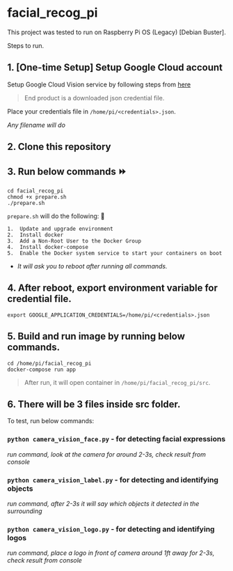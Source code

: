 # facial_recog_pi

This project was tested to run on Raspberry Pi OS (Legacy) [Debian Buster].

Steps to run.

  ## 1. **[One-time Setup]** Setup Google Cloud account
  
  Setup Google Cloud Vision service by following steps from [here](https://github.com/myworkmcoblefias/facial_recog_pi/blob/main/GOOGLE%20CLOUD%20SETUP%20README.md)

  > End product is a downloaded json credential file.
      
   Place your credentials file in ```/home/pi/<credentials>.json```. 
   
   *Any filename will do*
  
  ## 2.  Clone this repository
  
  ## 3.  Run below commands ⏩

  ```
  cd facial_recog_pi
  chmod +x prepare.sh
  ./prepare.sh
  ```
  
  ```prepare.sh``` will do the following: 🧰
  
    1.  Update and upgrade environment
    2.  Install docker
    3.  Add a Non-Root User to the Docker Group
    4.  Install docker-compose
    5.  Enable the Docker system service to start your containers on boot
   * *It will ask you to reboot after running all commands.*
  
  
  ## 4.  After reboot, export environment variable for credential file.
  
  ```export GOOGLE_APPLICATION_CREDENTIALS=/home/pi/<credentials>.json```
   
  ## 5.  Build and run image by running below commands.
  
  ```
  cd /home/pi/facial_recog_pi
  docker-compose run app
  ```
  
  > After run, it will open container in ```/home/pi/facial_recog_pi/src```.

  ## 6.  There will be 3 files inside src folder.
  
  To test, run below commands:
  ### ```python camera_vision_face.py``` - for detecting facial expressions
  *run command, look at the camera for around 2-3s, check result from console*
    
  ### ```python camera_vision_label.py``` - for detecting and identifying objects
  *run command, after 2-3s it will say which objects it detected in the surrounding*
  
  ### ```python camera_vision_logo.py``` - for detecting and identifying logos
  *run command, place a logo in front of camera around 1ft away for 2-3s, check result from console*

 
